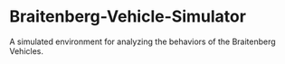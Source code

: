 # Braitenberg-Vehicle-Simulator
A simulated environment for analyzing the behaviors of the Braitenberg Vehicles.
